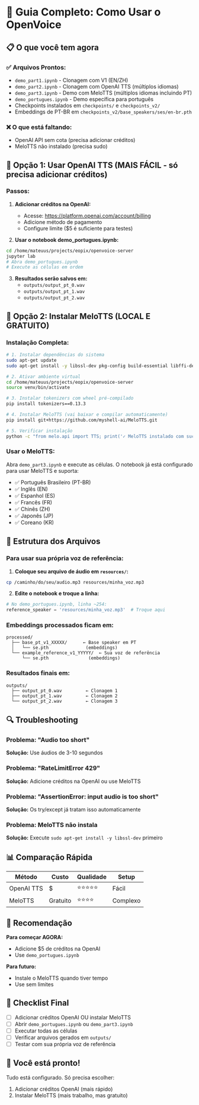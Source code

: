# 🎯 Guia Completo: Como Usar o OpenVoice

## 📋 O que você tem agora

### ✅ Arquivos Prontos:
- `demo_part1.ipynb` - Clonagem com V1 (EN/ZH)
- `demo_part2.ipynb` - Clonagem com OpenAI TTS (múltiplos idiomas)
- `demo_part3.ipynb` - Demo com MeloTTS (múltiplos idiomas incluindo PT)
- `demo_portugues.ipynb` - Demo específica para português
- Checkpoints instalados em `checkpoints/` e `checkpoints_v2/`
- Embeddings de PT-BR em `checkpoints_v2/base_speakers/ses/en-br.pth`

### ❌ O que está faltando:
- OpenAI API sem cota (precisa adicionar créditos)
- MeloTTS não instalado (precisa sudo)

## 🚀 Opção 1: Usar OpenAI TTS (MAIS FÁCIL - só precisa adicionar créditos)

### Passos:

1. **Adicionar créditos na OpenAI:**
   - Acesse: https://platform.openai.com/account/billing
   - Adicione método de pagamento
   - Configure limite ($5 é suficiente para testes)

2. **Usar o notebook demo_portugues.ipynb:**
```bash
cd /home/mateuus/projects/eopix/openvoice-server
jupyter lab
# Abra demo_portugues.ipynb
# Execute as células em ordem
```

3. **Resultados serão salvos em:**
   - `outputs/output_pt_0.wav`
   - `outputs/output_pt_1.wav`
   - `outputs/output_pt_2.wav`

## 🔧 Opção 2: Instalar MeloTTS (LOCAL E GRATUITO)

### Instalação Completa:

```bash
# 1. Instalar dependências do sistema
sudo apt-get update
sudo apt-get install -y libssl-dev pkg-config build-essential libffi-dev

# 2. Ativar ambiente virtual
cd /home/mateuus/projects/eopix/openvoice-server
source venv/bin/activate

# 3. Instalar tokenizers com wheel pré-compilado
pip install tokenizers==0.13.3

# 4. Instalar MeloTTS (vai baixar e compilar automaticamente)
pip install git+https://github.com/myshell-ai/MeloTTS.git

# 5. Verificar instalação
python -c "from melo.api import TTS; print('✓ MeloTTS instalado com sucesso!')"
```

### Usar o MeloTTS:

Abra `demo_part3.ipynb` e execute as células. O notebook já está configurado para usar MeloTTS e suporta:
- ✅ Português Brasileiro (PT-BR)
- ✅ Inglês (EN)
- ✅ Espanhol (ES)
- ✅ Francês (FR)
- ✅ Chinês (ZH)
- ✅ Japonês (JP)
- ✅ Coreano (KR)

## 📂 Estrutura dos Arquivos

### Para usar sua própria voz de referência:

1. **Coloque seu arquivo de áudio em `resources/`:**
```bash
cp /caminho/do/seu/audio.mp3 resources/minha_voz.mp3
```

2. **Edite o notebook e troque a linha:**
```python
# No demo_portugues.ipynb, linha ~254:
reference_speaker = 'resources/minha_voz.mp3'  # Troque aqui
```

### Embeddings processados ficam em:
```
processed/
  ├── base_pt_v1_XXXXX/      ← Base speaker em PT
  │   └── se.pth              (embeddings)
  └── example_reference_v1_YYYYY/  ← Sua voz de referência
      └── se.pth               (embeddings)
```

### Resultados finais em:
```
outputs/
  ├── output_pt_0.wav         ← Clonagem 1
  ├── output_pt_1.wav         ← Clonagem 2
  └── output_pt_2.wav         ← Clonagem 3
```

## 🔍 Troubleshooting

### Problema: "Audio too short"
**Solução:** Use áudios de 3-10 segundos

### Problema: "RateLimitError 429"
**Solução:** Adicione créditos na OpenAI ou use MeloTTS

### Problema: "AssertionError: input audio is too short"
**Solução:** Os try/except já tratam isso automaticamente

### Problema: MeloTTS não instala
**Solução:** Execute `sudo apt-get install -y libssl-dev` primeiro

## 📊 Comparação Rápida

| Método | Custo | Qualidade | Setup |
|--------|-------|-----------|-------|
| OpenAI TTS | $ | ⭐⭐⭐⭐⭐ | Fácil |
| MeloTTS | Gratuito | ⭐⭐⭐⭐ | Complexo |

## 🎯 Recomendação

**Para começar AGORA:**
- Adicione $5 de créditos na OpenAI
- Use `demo_portugues.ipynb`

**Para futuro:**
- Instale o MeloTTS quando tiver tempo
- Use sem limites

## 📝 Checklist Final

- [ ] Adicionar créditos OpenAI OU instalar MeloTTS
- [ ] Abrir `demo_portugues.ipynb` ou `demo_part3.ipynb`
- [ ] Executar todas as células
- [ ] Verificar arquivos gerados em `outputs/`
- [ ] Testar com sua própria voz de referência

## 🎉 Você está pronto!

Tudo está configurado. Só precisa escolher:
1. Adicionar créditos OpenAI (mais rápido)
2. Instalar MeloTTS (mais trabalho, mas gratuito)

